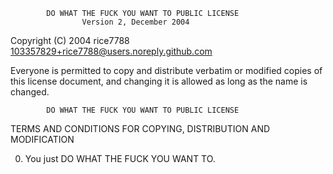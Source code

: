             DO WHAT THE FUCK YOU WANT TO PUBLIC LICENSE
                    Version 2, December 2004

 Copyright (C) 2004 rice7788 103357829+rice7788@users.noreply.github.com

 Everyone is permitted to copy and distribute verbatim or modified
 copies of this license document, and changing it is allowed as long
 as the name is changed.

            DO WHAT THE FUCK YOU WANT TO PUBLIC LICENSE
   TERMS AND CONDITIONS FOR COPYING, DISTRIBUTION AND MODIFICATION

  0. You just DO WHAT THE FUCK YOU WANT TO.

